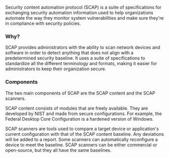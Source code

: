 Security content automation protocol (SCAP) is a suite of specifications for exchanging security automation information used to help organizations automate the way they monitor system vulnerabilities and make sure they're in compliance with security policies.

### Why?
SCAP provides administrators with the ability to scan network devices and software in order to detect anything that does not align with a predetermined security baseline. It uses a suite of specifications to standardize all the different terminology and formats, making it easier for administrators to keep their organization secure.

### Components
The two main components of SCAP are the SCAP content and the SCAP scanners.

SCAP content consists of modules that are freely available. They are developed by NIST and made from secure configurations. For example, the Federal Desktop Core Configuration is a hardened version of Windows.

SCAP scanners are tools used to compare a target device or application's current configuration with that of the SCAP content baseline. Any deviations will be added to a report. Some scanners can automatically reconfigure a device to meet the baseline. SCAP scanners can be either commercial or open-source, but they all have the same baselines.